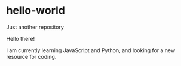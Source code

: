 # hello-world
Just another repository

Hello there!

I am currently learning JavaScript and Python, and looking for a new resource for coding.
